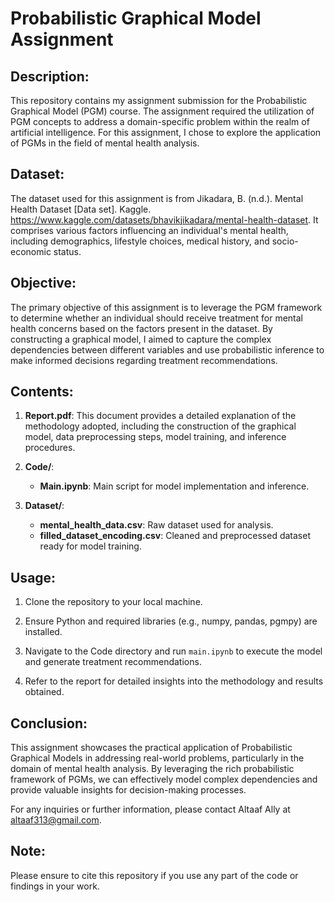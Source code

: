 # Probabilistic Graphical Model Assignment

## Description:
This repository contains my assignment submission for the Probabilistic Graphical Model (PGM) course. The assignment required the utilization of PGM concepts to address a domain-specific problem within the realm of artificial intelligence. For this assignment, I chose to explore the application of PGMs in the field of mental health analysis.

## Dataset:
The dataset used for this assignment is from Jikadara, B. (n.d.). Mental Health Dataset [Data set]. Kaggle. https://www.kaggle.com/datasets/bhavikjikadara/mental-health-dataset. It comprises various factors influencing an individual's mental health, including demographics, lifestyle choices, medical history, and socio-economic status.

## Objective:
The primary objective of this assignment is to leverage the PGM framework to determine whether an individual should receive treatment for mental health concerns based on the factors present in the dataset. By constructing a graphical model, I aimed to capture the complex dependencies between different variables and use probabilistic inference to make informed decisions regarding treatment recommendations.

## Contents:
1. **Report.pdf**: This document provides a detailed explanation of the methodology adopted, including the construction of the graphical model, data preprocessing steps, model training, and inference procedures.
   
2. **Code/**:
    - **Main.ipynb**: Main script for model implementation and inference.
   
3. **Dataset/**:
    - **mental_health_data.csv**: Raw dataset used for analysis.
    - **filled_dataset_encoding.csv**: Cleaned and preprocessed dataset ready for model training.

## Usage:
1. Clone the repository to your local machine.
   
2. Ensure Python and required libraries (e.g., numpy, pandas, pgmpy) are installed.
   
3. Navigate to the Code directory and run `main.ipynb` to execute the model and generate treatment recommendations.
   
4. Refer to the report for detailed insights into the methodology and results obtained.

## Conclusion:
This assignment showcases the practical application of Probabilistic Graphical Models in addressing real-world problems, particularly in the domain of mental health analysis. By leveraging the rich probabilistic framework of PGMs, we can effectively model complex dependencies and provide valuable insights for decision-making processes.

For any inquiries or further information, please contact Altaaf Ally at altaaf313@gmail.com.

## Note:
Please ensure to cite this repository if you use any part of the code or findings in your work.
